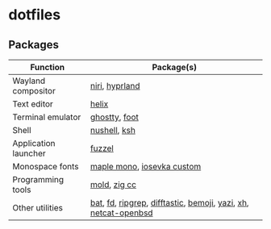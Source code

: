 # dotfiles

## Packages

| Function | Package(s) |
|----------|------------|
| Wayland compositor | [niri](https://github.com/YaLTeR/niri), [hyprland](https://github.com/hyprwm/Hyprland) |
| Text editor | [helix](https://github.com/helix-editor/helix) |
| Terminal emulator | [ghostty](https://github.com/ghostty-org/ghostty), [foot](https://codeberg.org/dnkl/foot) |
| Shell | [nushell](https://github.com/nushell/nushell), [ksh](https://github.com/ibara/oksh) |
| Application launcher | [fuzzel](https://codeberg.org/dnkl/fuzzel) |
| Monospace fonts | [maple mono](https://github.com/subframe7536/maple-font), [iosevka custom](https://github.com/be5invis/Iosevka) |
| Programming tools | [mold](https://github.com/rui314/mold), [zig cc](https://ziglang.org/) |
| Other utilities | [bat](https://github.com/sharkdp/bat), [fd](https://github.com/sharkdp/fd), [ripgrep](https://github.com/BurntSushi/ripgrep), [difftastic](https://github.com/Wilfred/difftastic), [bemoji](https://github.com/marty-oehme/bemoji), [yazi](https://github.com/sxyazi/yazi), [xh](https://github.com/ducaale/xh), [netcat-openbsd](https://salsa.debian.org/debian/netcat-openbsd) |

